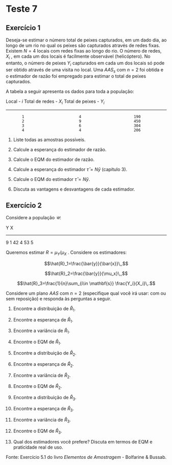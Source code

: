 # Teste 7


## Exercício 1




Deseja-se estimar o número total de peixes capturados, em um dado dia, ao longo de um rio no qual os peixes são capturados através de redes fixas. Existem $N = 4$ locais com redes fixas ao longo do rio. O número de redes, $X_i$ , em cada um dos locais é facilmente observável (helicóptero). No entanto, o número de peixes $Y_i$ capturados em cada um dos locais só pode ser obtido através de uma visita no local. Uma $AAS_s$ com $n = 2$ foi obtida e o estimador de razão foi empregado para estimar o total de peixes capturados. 

A tabela a seguir apresenta os dados para toda a população:



 Local - $i$   Total de redes - $X_i$   Total de peixes - $Y_i$
------------  -----------------------  ------------------------
           1                        4                       190
           2                        9                       450
           3                        6                       304
           4                        4                       206

1. Liste todas as amostras possíveis.

2. Calcule a esperança do estimador de razão.

3. Calcule o EQM do estimador de razão.

4. Calcule a esperança do estimador $\hat{\tau}=N\bar{y}$ (capítulo 3).

5. Calcule o EQM do estimador $\hat{\tau}=N\bar{y}$.

6. Discuta as vantagens e desvantagens de cada estimador.


## Exercício 2



Considere a população $\mathcal{U}$:


  Y    X
---  ---
  9    1
 42    4
 53    5


Queremos estimar $R = \mu_Y /\mu_X$ . Considere os estimadores:

$$\hat{R}_1=\frac{\bar{y}}{\bar{x}}\,,$$

$$\hat{R}_2=\frac{\bar{y}}{\mu_x}\,,$$

$$\hat{R}_3=\frac{1}{n}\sum_{i\in \mathbf{s}} \frac{Y_i}{X_i}\,.$$

Considere um plano $AAS$ com $n=2$ (especifique qual você irá usar: com ou sem reposição) e responda às perguntas a seguir.

1. Encontre a distribuição de $\hat{R}_1$.

2. Encontre a esperança de $\hat{R}_1$.

3. Encontre a variância de $\hat{R}_1$.

3. Encontre o EQM de $\hat{R}_1$.

4. Encontre a distribuição de $\hat{R}_2$.

5. Encontre a esperança de $\hat{R}_2$.

6. Encontre a variância de $\hat{R}_2$.

7. Encontre o EQM de $\hat{R}_2$.

8. Encontre a distribuição de $\hat{R}_3$.

9. Encontre a esperança de $\hat{R}_3$.

10. Encontre a variância de $\hat{R}_3$.

11. Encontre o EQM de $\hat{R}_3$.

12. Qual dos estimadores você prefere? Discuta em termos de EQM e praticidade real de uso.





Fonte: Exercício 5.1 do livro *Elementos de Amostragem* - Bolfarine \& Bussab.




